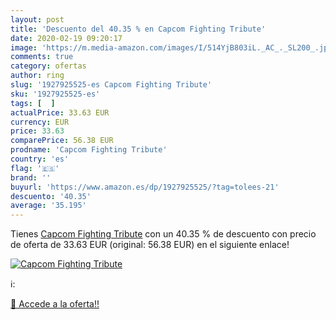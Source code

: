 ```yaml
---
layout: post
title: 'Descuento del 40.35 % en Capcom Fighting Tribute'
date: 2020-02-19 09:20:17
image: 'https://m.media-amazon.com/images/I/514YjB803iL._AC_._SL200_.jpg'
comments: true
category: ofertas
author: ring
slug: '1927925525-es Capcom Fighting Tribute'
sku: '1927925525-es'
tags: [  ]
actualPrice: 33.63 EUR
currency: EUR
price: 33.63
comparePrice: 56.38 EUR
prodname: 'Capcom Fighting Tribute'
country: 'es'
flag: '🇪🇸'
brand: ''
buyurl: 'https://www.amazon.es/dp/1927925525/?tag=tolees-21'
descuento: '40.35'
average: '35.195'
---
```


Tienes [Capcom Fighting Tribute](https://www.amazon.es/dp/1927925525/?tag=tolees-21) con un 40.35 % de descuento con precio de oferta de 33.63 EUR (original: 56.38 EUR) en el siguiente enlace!

[![Capcom Fighting Tribute](https://m.media-amazon.com/images/I/514YjB803iL._AC_._SL200_.jpg)](https://www.amazon.es/dp/1927925525/?tag=tolees-21)

ℹ️:


[🛒 Accede a la oferta!!](https://www.amazon.es/dp/1927925525/?tag=tolees-21)
